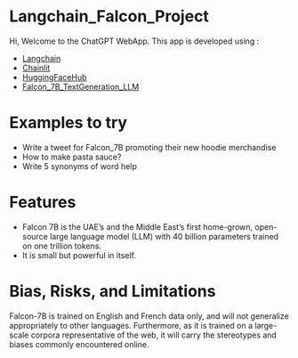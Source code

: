 # Langchain_Falcon_Project
Hi, Welcome to the ChatGPT WebApp. This app is developed using :
- [Langchain](https://python.langchain.com/docs/get_started/introduction.html)
- [Chainlit](https://docs.chainlit.io/overview)
- [HuggingFaceHub](https://huggingface.co/models)
- [Falcon_7B_TextGeneration_LLM](https://huggingface.co/tiiuae/falcon-7b)

# Examples to try 

- Write a tweet for Falcon_7B promoting their new hoodie merchandise
- How to make pasta sauce?
- Write 5 synonyms of word help

# Features

- Falcon 7B is the UAE’s and the Middle East’s first home-grown, open-source large language model (LLM) with 40 billion parameters trained on one trillion tokens.
- It is small but powerful in itself.

# Bias, Risks, and Limitations

Falcon-7B is trained on English and French data only, and will not generalize appropriately to other languages. Furthermore, as it is trained on a large-scale corpora representative of the web, it will carry the stereotypes and biases commonly encountered online.
